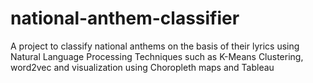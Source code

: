 # national-anthem-classifier
A project to classify national anthems on the basis of their lyrics using Natural Language Processing Techniques such as K-Means Clustering, word2vec and visualization using Choropleth maps and Tableau
